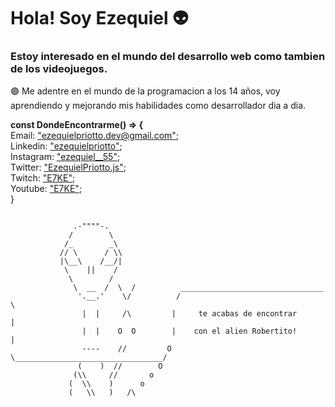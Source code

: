 # Hola! Soy Ezequiel 👽
### Estoy interesado en el mundo del desarrollo web como tambien de los videojuegos.
🟣 Me adentre en el mundo de la programacion a los 14 años, voy aprendiendo y mejorando mis habilidades como desarrollador dia a dia. <br>

 **const DondeEncontrarme() => {** <br/> 
        Email:  ["ezequielpriotto.dev@gmail.com"](ezequielpriotto.dev@gmail.com);  <br/> 
        Linkedin: ["ezequielpriotto"](https://www.linkedin.com/in/ezequielpriotto/);  <br/>
        Instagram: ["ezequiel__55"](https://www.instagram.com/ezequiel__55/);   <br/>
        Twitter: ["EzequielPriotto.js"](https://twitter.com/9ZE7KE](https://twitter.com/ezequielpriotto)); <br/>
        Twitch: ["E7KE"](https://www.twitch.tv/e7ke); <br/>
        Youtube: ["E7KE"](https://www.youtube.com/channel/UCSZQIch3d2b8WHFcLbD2nAA); <br/>
   }

```

              .-""""-.
             /        \
            /_        _\
           // \      / \\
           |\__\    /__/|
            \    ||    /
             \        /
              \  __  /  \  /          ________________________________
               '.__.'    \/          /                                 \
                |  |     /\         |     te acabas de encontrar       |
                |  |    O  O        |    con el alien Robertito!       |
                ----    //         O \_________________________________/
               (    )  //        O
              (\\     //       o
             (  \\    )      o
             (   \\   )   /\
  
```
